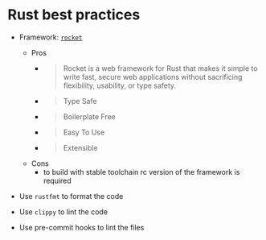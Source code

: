 # Rust best practices

- Framework: [`rocket`](https://rocket.rs/)
  - Pros
    - > Rocket is a web framework for Rust that makes it simple to write fast, secure web applications without sacrificing flexibility, usability, or type safety.
    - > Type Safe
    - > Boilerplate Free
    - > Easy To Use
    - > Extensible
  - Cons
    - to build with stable toolchain rc version of the framework is required



- Use `rustfmt` to format the code
- Use `clippy` to lint the code
- Use pre-commit hooks to lint the files
